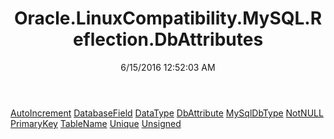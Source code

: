 ﻿---
title: Oracle.LinuxCompatibility.MySQL.Reflection.DbAttributes
date: 6/15/2016 12:52:03 AM
---

[AutoIncrement](T-Oracle.LinuxCompatibility.MySQL.Reflection.DbAttributes.AutoIncrement.html)
[DatabaseField](T-Oracle.LinuxCompatibility.MySQL.Reflection.DbAttributes.DatabaseField.html)
[DataType](T-Oracle.LinuxCompatibility.MySQL.Reflection.DbAttributes.DataType.html)
[DbAttribute](T-Oracle.LinuxCompatibility.MySQL.Reflection.DbAttributes.DbAttribute.html)
[MySqlDbType](T-Oracle.LinuxCompatibility.MySQL.Reflection.DbAttributes.MySqlDbType.html)
[NotNULL](T-Oracle.LinuxCompatibility.MySQL.Reflection.DbAttributes.NotNULL.html)
[PrimaryKey](T-Oracle.LinuxCompatibility.MySQL.Reflection.DbAttributes.PrimaryKey.html)
[TableName](T-Oracle.LinuxCompatibility.MySQL.Reflection.DbAttributes.TableName.html)
[Unique](T-Oracle.LinuxCompatibility.MySQL.Reflection.DbAttributes.Unique.html)
[Unsigned](T-Oracle.LinuxCompatibility.MySQL.Reflection.DbAttributes.Unsigned.html)
